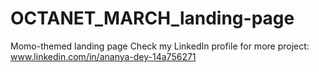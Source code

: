 # OCTANET_MARCH_landing-page
Momo-themed landing page
Check my LinkedIn profile for more project: www.linkedin.com/in/ananya-dey-14a756271
